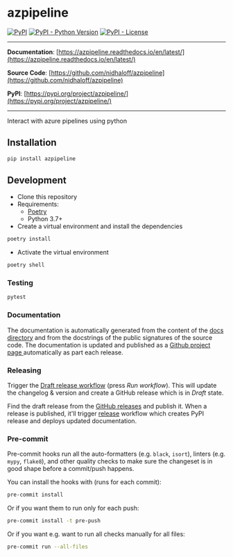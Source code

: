 # azpipeline

[![PyPI](https://img.shields.io/pypi/v/azpipeline?style=flat-square)](https://pypi.python.org/pypi/azpipeline/)
[![PyPI - Python Version](https://img.shields.io/pypi/pyversions/azpipeline?style=flat-square)](https://pypi.python.org/pypi/azpipeline/)
[![PyPI - License](https://img.shields.io/pypi/l/azpipeline?style=flat-square)](https://github.com/nidhaloff/azpipeline/blob/main/LICENCE)


---

**Documentation**: [https://azpipeline.readthedocs.io/en/latest/](https://azpipeline.readthedocs.io/en/latest/)

**Source Code**: [https://github.com/nidhaloff/azpipeline](https://github.com/nidhaloff/azpipeline)

**PyPI**: [https://pypi.org/project/azpipeline/](https://pypi.org/project/azpipeline/)

---

Interact with azure pipelines using python

## Installation

```sh
pip install azpipeline
```

## Development

* Clone this repository
* Requirements:
  * [Poetry](https://python-poetry.org/)
  * Python 3.7+
* Create a virtual environment and install the dependencies

```sh
poetry install
```

* Activate the virtual environment

```sh
poetry shell
```

### Testing

```sh
pytest
```

### Documentation

The documentation is automatically generated from the content of the [docs directory](./docs) and from the docstrings
 of the public signatures of the source code. The documentation is updated and published as a [Github project page
 ](https://pages.github.com/) automatically as part each release.

### Releasing

Trigger the [Draft release workflow](https://github.com/nidhaloff/azpipeline/actions/workflows/draft_release.yml)
(press _Run workflow_). This will update the changelog & version and create a GitHub release which is in _Draft_ state.

Find the draft release from the
[GitHub releases](https://github.com/nidhaloff/azpipeline/releases) and publish it. When
 a release is published, it'll trigger [release](https://github.com/nidhaloff/azpipeline/blob/master/.github/workflows/release.yml) workflow which creates PyPI
 release and deploys updated documentation.

### Pre-commit

Pre-commit hooks run all the auto-formatters (e.g. `black`, `isort`), linters (e.g. `mypy`, `flake8`), and other quality
 checks to make sure the changeset is in good shape before a commit/push happens.

You can install the hooks with (runs for each commit):

```sh
pre-commit install
```

Or if you want them to run only for each push:

```sh
pre-commit install -t pre-push
```

Or if you want e.g. want to run all checks manually for all files:

```sh
pre-commit run --all-files
```
